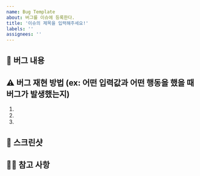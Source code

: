 ```yaml
---
name: Bug Template
about: 버그를 이슈에 등록한다.
title: '이슈의 제목을 입력해주세요!'
labels: ''
assignees: ''
---
```


## 🤷 버그 내용

## ⚠ 버그 재현 방법 (ex: 어떤 입력값과 어떤 행동을 했을 때 버그가 발생했는지)

1.
2.
3.

## 📸 스크린샷

## 🤷‍♂️ 참고 사항
